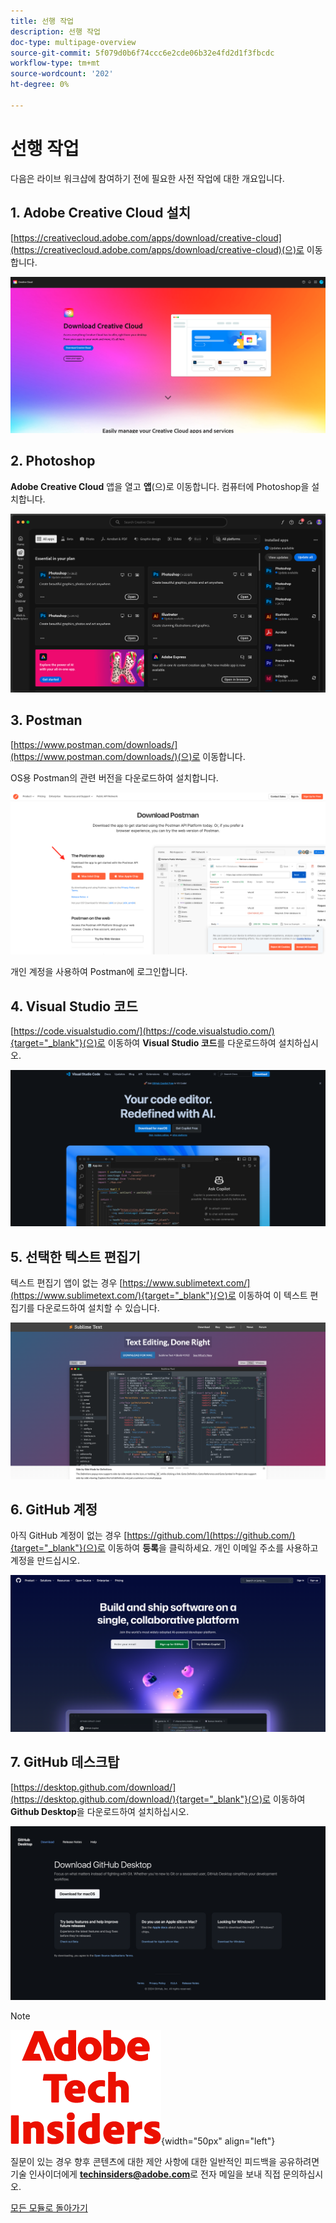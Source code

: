 ```yaml
---
title: 선행 작업
description: 선행 작업
doc-type: multipage-overview
source-git-commit: 5f079d0b6f74ccc6e2cde06b32e4fd2d1f3fbcdc
workflow-type: tm+mt
source-wordcount: '202'
ht-degree: 0%

---
```


# 선행 작업

다음은 라이브 워크샵에 참여하기 전에 필요한 사전 작업에 대한 개요입니다.

## 1. Adobe Creative Cloud 설치

[https://creativecloud.adobe.com/apps/download/creative-cloud](https://creativecloud.adobe.com/apps/download/creative-cloud)(으)로 이동합니다.

![새 통합 Adobe I/O](./assets/images/cc.png)

## 2. Photoshop

**Adobe Creative Cloud** 앱을 열고 **앱**(으)로 이동합니다. 컴퓨터에 Photoshop을 설치합니다.

![새 통합 Adobe I/O](./assets/images/psd.png)

## 3. Postman

[https://www.postman.com/downloads/](https://www.postman.com/downloads/)(으)로 이동합니다.

OS용 Postman의 관련 버전을 다운로드하여 설치합니다.

![새 통합 Adobe I/O](./assets/images/getstarted.png)

개인 계정을 사용하여 Postman에 로그인합니다.

## 4. Visual Studio 코드

[https://code.visualstudio.com/](https://code.visualstudio.com/){target="_blank"}(으)로 이동하여 **Visual Studio 코드**&#x200B;를 다운로드하여 설치하십시오.

![차단](./assets/images/vsc1.png)

## 5. 선택한 텍스트 편집기

텍스트 편집기 앱이 없는 경우 [https://www.sublimetext.com/](https://www.sublimetext.com/){target="_blank"}(으)로 이동하여 이 텍스트 편집기를 다운로드하여 설치할 수 있습니다.

![차단](./assets/images/text1.png)

## 6. GitHub 계정

아직 GitHub 계정이 없는 경우 [https://github.com/](https://github.com/){target="_blank"}(으)로 이동하여 **등록**&#x200B;을 클릭하세요. 개인 이메일 주소를 사용하고 계정을 만드십시오.

![차단](./assets/images/git.png)

## 7. GitHub 데스크탑

[https://desktop.github.com/download/](https://desktop.github.com/download/){target="_blank"}(으)로 이동하여 **Github Desktop**&#x200B;을 다운로드하여 설치하십시오.

![차단](./assets/images/block1.png)

>[!NOTE]
>
>![기술 내부자](./assets/images/techinsiders.png){width="50px" align="left"}
>
>질문이 있는 경우 향후 콘텐츠에 대한 제안 사항에 대한 일반적인 피드백을 공유하려면 기술 인사이더에게 **techinsiders@adobe.com**&#x200B;로 전자 메일을 보내 직접 문의하십시오.

[모든 모듈로 돌아가기](./overview.md)
